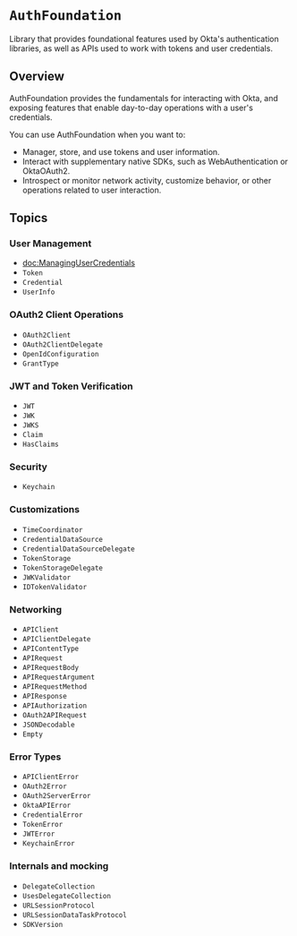# ``AuthFoundation``

Library that provides foundational features used by Okta's authentication libraries, as well as APIs used to work with tokens and user credentials. 

## Overview

AuthFoundation provides the fundamentals for interacting with Okta, and exposing features that enable day-to-day operations with a user's credentials.

You can use AuthFoundation when you want to:

* Manager, store, and use tokens and user information.
* Interact with supplementary native SDKs, such as WebAuthentication or OktaOAuth2.
* Introspect or monitor network activity, customize behavior, or other operations related to user interaction.

## Topics

### User Management

- <doc:ManagingUserCredentials>
- ``Token``
- ``Credential``
- ``UserInfo``

### OAuth2 Client Operations

- ``OAuth2Client``
- ``OAuth2ClientDelegate``
- ``OpenIdConfiguration``
- ``GrantType``

### JWT and Token Verification

- ``JWT``
- ``JWK``
- ``JWKS``
- ``Claim``
- ``HasClaims``

### Security

- ``Keychain``

### Customizations

- ``TimeCoordinator``
- ``CredentialDataSource``
- ``CredentialDataSourceDelegate``
- ``TokenStorage``
- ``TokenStorageDelegate``
- ``JWKValidator``
- ``IDTokenValidator``

### Networking

- ``APIClient``
- ``APIClientDelegate``
- ``APIContentType``
- ``APIRequest``
- ``APIRequestBody``
- ``APIRequestArgument``
- ``APIRequestMethod``
- ``APIResponse``
- ``APIAuthorization``
- ``OAuth2APIRequest``
- ``JSONDecodable``
- ``Empty``

### Error Types

- ``APIClientError``
- ``OAuth2Error``
- ``OAuth2ServerError``
- ``OktaAPIError``
- ``CredentialError``
- ``TokenError``
- ``JWTError``
- ``KeychainError``

### Internals and mocking

- ``DelegateCollection``
- ``UsesDelegateCollection``
- ``URLSessionProtocol``
- ``URLSessionDataTaskProtocol``
- ``SDKVersion``
